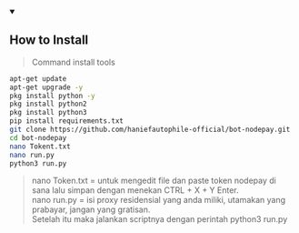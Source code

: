 <details open>
  <summary><strong><h2>How to Install</h2></strong></summary>
  
> Command install tools
  
```bash
apt-get update
apt-get upgrade -y
pkg install python -y
pkg install python2
pkg install python3
pip install requirements.txt
git clone https://github.com/haniefautophile-official/bot-nodepay.git
cd bot-nodepay
nano Tokent.txt
nano run.py
python3 run.py
```
> nano Token.txt = untuk mengedit file dan paste token nodepay di sana lalu simpan dengan menekan CTRL + X + Y Enter.<br>
> nano run.py = isi proxy residensial yang anda miliki, utamakan yang prabayar, jangan yang gratisan.<br>
> Setelah itu maka jalankan scriptnya dengan perintah python3 run.py

</details>
